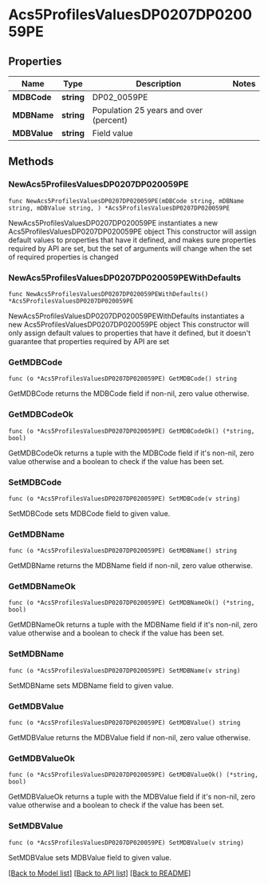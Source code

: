# Acs5ProfilesValuesDP0207DP020059PE

## Properties

Name | Type | Description | Notes
------------ | ------------- | ------------- | -------------
**MDBCode** | **string** | DP02_0059PE | 
**MDBName** | **string** | Population 25 years and over (percent) | 
**MDBValue** | **string** | Field value | 

## Methods

### NewAcs5ProfilesValuesDP0207DP020059PE

`func NewAcs5ProfilesValuesDP0207DP020059PE(mDBCode string, mDBName string, mDBValue string, ) *Acs5ProfilesValuesDP0207DP020059PE`

NewAcs5ProfilesValuesDP0207DP020059PE instantiates a new Acs5ProfilesValuesDP0207DP020059PE object
This constructor will assign default values to properties that have it defined,
and makes sure properties required by API are set, but the set of arguments
will change when the set of required properties is changed

### NewAcs5ProfilesValuesDP0207DP020059PEWithDefaults

`func NewAcs5ProfilesValuesDP0207DP020059PEWithDefaults() *Acs5ProfilesValuesDP0207DP020059PE`

NewAcs5ProfilesValuesDP0207DP020059PEWithDefaults instantiates a new Acs5ProfilesValuesDP0207DP020059PE object
This constructor will only assign default values to properties that have it defined,
but it doesn't guarantee that properties required by API are set

### GetMDBCode

`func (o *Acs5ProfilesValuesDP0207DP020059PE) GetMDBCode() string`

GetMDBCode returns the MDBCode field if non-nil, zero value otherwise.

### GetMDBCodeOk

`func (o *Acs5ProfilesValuesDP0207DP020059PE) GetMDBCodeOk() (*string, bool)`

GetMDBCodeOk returns a tuple with the MDBCode field if it's non-nil, zero value otherwise
and a boolean to check if the value has been set.

### SetMDBCode

`func (o *Acs5ProfilesValuesDP0207DP020059PE) SetMDBCode(v string)`

SetMDBCode sets MDBCode field to given value.


### GetMDBName

`func (o *Acs5ProfilesValuesDP0207DP020059PE) GetMDBName() string`

GetMDBName returns the MDBName field if non-nil, zero value otherwise.

### GetMDBNameOk

`func (o *Acs5ProfilesValuesDP0207DP020059PE) GetMDBNameOk() (*string, bool)`

GetMDBNameOk returns a tuple with the MDBName field if it's non-nil, zero value otherwise
and a boolean to check if the value has been set.

### SetMDBName

`func (o *Acs5ProfilesValuesDP0207DP020059PE) SetMDBName(v string)`

SetMDBName sets MDBName field to given value.


### GetMDBValue

`func (o *Acs5ProfilesValuesDP0207DP020059PE) GetMDBValue() string`

GetMDBValue returns the MDBValue field if non-nil, zero value otherwise.

### GetMDBValueOk

`func (o *Acs5ProfilesValuesDP0207DP020059PE) GetMDBValueOk() (*string, bool)`

GetMDBValueOk returns a tuple with the MDBValue field if it's non-nil, zero value otherwise
and a boolean to check if the value has been set.

### SetMDBValue

`func (o *Acs5ProfilesValuesDP0207DP020059PE) SetMDBValue(v string)`

SetMDBValue sets MDBValue field to given value.



[[Back to Model list]](../README.md#documentation-for-models) [[Back to API list]](../README.md#documentation-for-api-endpoints) [[Back to README]](../README.md)


